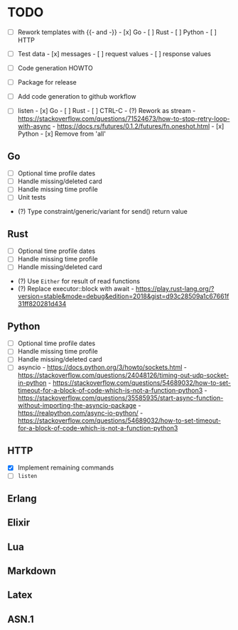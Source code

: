 # TODO

- [ ] Rework templates with {{- and -}}
      - [x] Go
      - [ ] Rust
      - [ ] Python
      - [ ] HTTP

- [ ] Test data
      - [x] messages
      - [ ] request values
      - [ ] response values

- [ ] Code generation HOWTO
- [ ] Package for release
- [ ] Add code generation to github workflow

- [ ] listen
      - [x] Go
      - [ ] Rust
            - [ ] CTRL-C
            - (?) Rework as stream
            - https://stackoverflow.com/questions/71524673/how-to-stop-retry-loop-with-async
            - https://docs.rs/futures/0.1.2/futures/fn.oneshot.html
      - [x] Python
      - [x] Remove from 'all'

## Go
- [ ] Optional time profile dates
- [ ] Handle missing/deleted card
- [ ] Handle missing time profile
- [ ] Unit tests
- (?) Type constraint/generic/variant for send() return value

## Rust
- [ ] Optional time profile dates
- [ ] Handle missing time profile
- [ ] Handle missing/deleted card
- (?) Use `Either` for result of read functions
- (?) Replace executor::block with await
      - https://play.rust-lang.org/?version=stable&mode=debug&edition=2018&gist=d93c28509a1c67661f31ff820281d434

## Python
- [ ] Optional time profile dates
- [ ] Handle missing time profile
- [ ] Handle missing/deleted card
- [ ] asyncio
      - https://docs.python.org/3/howto/sockets.html
      - https://stackoverflow.com/questions/24048126/timing-out-udp-socket-in-python
      - https://stackoverflow.com/questions/54689032/how-to-set-timeout-for-a-block-of-code-which-is-not-a-function-python3
      - https://stackoverflow.com/questions/35585935/start-async-function-without-importing-the-asyncio-package
      - https://realpython.com/async-io-python/
      - https://stackoverflow.com/questions/54689032/how-to-set-timeout-for-a-block-of-code-which-is-not-a-function-python3

## HTTP
- [x] Implement remaining commands
- [ ] `listen`

## Erlang

## Elixir

## Lua

## Markdown

## Latex

## ASN.1


